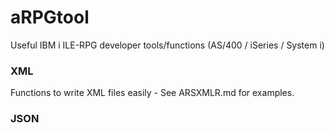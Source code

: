 # aRPGtool
Useful IBM i ILE-RPG developer tools/functions (AS/400 / iSeries / System i)

### XML
Functions to write XML files easily - See ARSXMLR.md for examples.

### JSON
